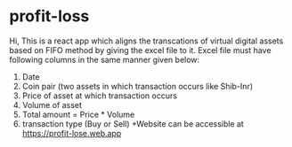 # profit-loss
Hi, This is a react app which aligns the transcations of virtual digital assets based on FIFO method by giving the excel file to it. Excel file must have following columns in the same manner given below:

1) Date
2) Coin pair (two assets in which transaction occurs like Shib-Inr)
3) Price of asset at which transaction occurs
4) Volume of asset
5) Total amount = Price * Volume
6) transaction type (Buy or Sell)
+Website can be accessible at https://profit-lose.web.app
